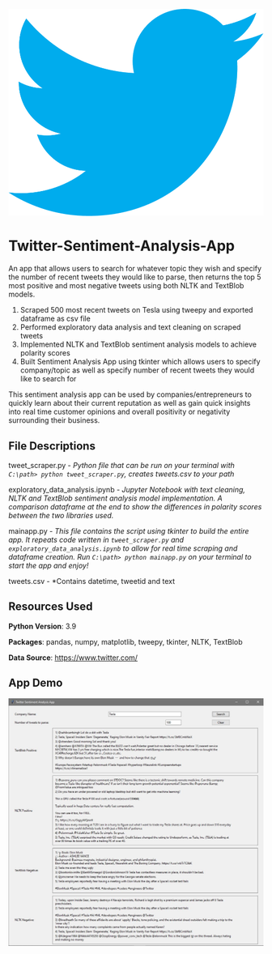 ![Twitter Logo](https://github.com/julianliu17/Twitter-Sentiment-Analysis-App/blob/main/pics/twitterlogo.png "Twitter Logo")
# Twitter-Sentiment-Analysis-App
An app that allows users to search for whatever topic they wish and specify the number of recent tweets they would like to parse, then returns the top 5 most positive and most negative tweets using both NLTK and TextBlob models.

1. Scraped 500 most recent tweets on Tesla using tweepy and exported dataframe as csv file
2. Performed exploratory data analysis and text cleaning on scraped tweets
3. Implemented NLTK and TextBlob sentiment analysis models to achieve polarity scores
4. Built Sentiment Analysis App using tkinter which allows users to specify company/topic as well as specify number of recent tweets they would like to search for

This sentiment analysis app can be used by companies/entrepreneurs to quickly learn about their current reputation as well as gain quick insights into real time customer opinions and overall positivity or negativity surrounding their business.

## File Descriptions
tweet_scraper.py - *Python file that can be run on your terminal with `C:\path> python tweet_scraper.py`, creates tweets.csv to your path*

exploratory_data_analysis.ipynb - *Jupyter Notebook with text cleaning, NLTK and TextBlob sentiment analysis model implementation. A comparison dataframe at the end to show the differences in polarity scores between the two libraries used.*

mainapp.py - *This file contains the script using tkinter to build the entire app. It repeats code written in `tweet_scraper.py` and `exploratory_data_analysis.ipynb` to allow for real time scraping and dataframe creation. Run `C:\path> python mainapp.py` on your terminal to start the app and enjoy!*

tweets.csv - *Contains datetime, tweetid and text

## Resources Used
__Python Version__: 3.9

__Packages__: pandas, numpy, matplotlib, tweepy, tkinter, NLTK, TextBlob

__Data Source__: https://www.twitter.com/

## App Demo
![App Demo](https://github.com/julianliu17/Twitter-Sentiment-Analysis-App/blob/main/app_demo.JPG "App Demo")
